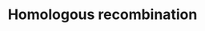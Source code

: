 ---
annotations:
- id: PW:0000202
  parent: regulatory pathway
  type: Pathway Ontology
  value: homologous recombination pathway of double-strand break repair
authors:
- MaintBot
- Khanspers
- Thomas
- Christine Chichester
description: 'Homologous recombination, also known as general recombination, is a
  type of genetic recombination in which nucleotide sequences are exchanged between
  two similar or identical strands of DNA. '
last-edited: 2022-05-15
organisms:
- Rattus norvegicus
redirect_from:
- /index.php/Pathway:WP1296
- /instance/WP1296
- /instance/WP1296_r69445
revision: r69445
schema-jsonld:
- '@context': https://schema.org/
  '@id': https://wikipathways.github.io/pathways/WP1296.html
  '@type': Dataset
  creator:
    '@type': Organization
    name: WikiPathways
  description: 'Homologous recombination, also known as general recombination, is
    a type of genetic recombination in which nucleotide sequences are exchanged between
    two similar or identical strands of DNA. '
  keywords:
  - Brca2
  - Mre11a
  - NP_001100087.2
  - NP_001100291.1
  - Nbn
  - Pold1
  - Pold2
  - Pold3
  - Pold4
  - RAD51
  - RGD1306507_predicted
  - Rad50
  - Rpa1
  license: CC0
  name: Homologous recombination
seo: CreativeWork
title: Homologous recombination
wpid: WP1296
---